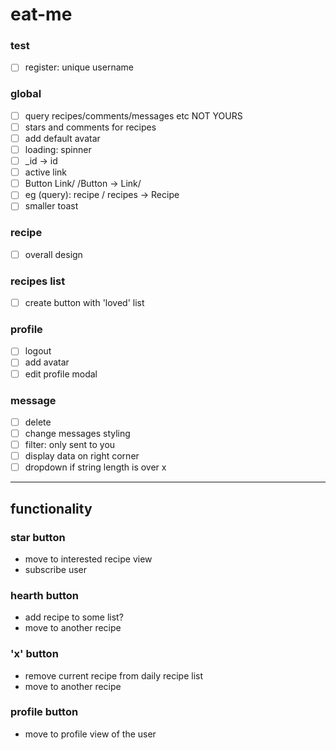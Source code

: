 # eat-me

### test
- [ ] register: unique username

### global
- [ ] query recipes/comments/messages etc NOT YOURS
- [ ] stars and comments for recipes
- [ ] add default avatar
- [ ] loading: spinner
- [ ] _id -> id
- [ ] active link
- [ ] Button Link/ /Button -> Link/
- [ ] eg (query): recipe / recipes -> Recipe
- [ ] smaller toast

### recipe
- [ ] overall design

### recipes list 
- [ ] create button with 'loved' list

### profile
- [ ] logout
- [ ] add avatar
- [ ] edit profile modal

### message
- [ ] delete
- [ ] change messages styling
- [ ] filter: only sent to you
- [ ] display data on right corner
- [ ] dropdown if string length is over x

---------------------------------------------------
## functionality

### star button
- move to interested recipe view
- subscribe user

### hearth button
- add recipe to some list?
- move to another recipe

### 'x' button
- remove current recipe from daily recipe list
- move to another recipe

### profile button
- move to profile view of the user
